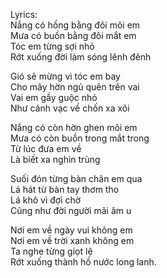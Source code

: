 Lyrics:  
Nắng có hồng bằng đôi môi em  
Mưa có buồn bằng đôi mắt em  
Tóc em từng sợi nhỏ  
Rớt xuống đời làm sóng lênh đênh  

Gió sẽ mừng vì tóc em bay  
Cho mây hờn ngủ quên trên vai  
Vai em gầy guộc nhỏ  
Như cánh vạc về chốn xa xôi  

Nắng có còn hờn ghen môi em  
Mưa có còn buồn trong mắt trong  
Từ lúc đưa em về  
Là biết xa nghìn trùng  

Suối đón từng bàn chân em qua  
Lá hát từ bàn tay thơm tho  
Lá khô vì đợi chờ  
Cũng như đời người mãi âm u  

Nơi em về ngày vui không em  
Nơi em về trời xanh không em  
Ta nghe từng giọt lệ  
Rớt xuống thành hồ nước long lanh.  
